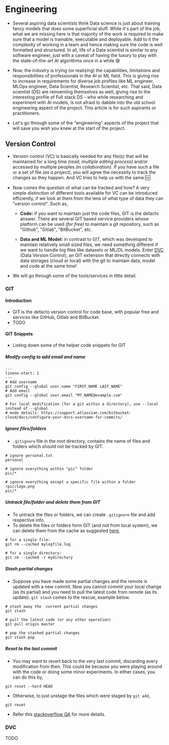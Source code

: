 # Engineering

- Several aspiring data scientists think Data science is just about training fancy models that does some superficial stuff. While it's part of the job, what we are missing here is that majority of the work is required to make sure that a model is trainable, executable and deployable. Add to it the complexity of working in a team and hence making sure the code is well formatted and structured. In all, life of a Data scientist is similar to any software engineer, just with a caveat of having the luxury to play with the state-of-the-art AI algorithms once in a while 😄

- Now, the industry is trying (or realizing) the capabilities, limitations and responsibilities of professionals in the AI or ML field. This is giving rise to increase in requirements for diverse job profiles like ML engineer, MLOps engineer, Data Scientist, Research Scientist, etc. That said, Data scientist (DS) are reinventing themselves as well, giving rise to the interesting profile of Full stack DS - who while researching and experiment with AI models, is not afraid to dabble into the old school engineering aspect of the project. This article is for such aspirants or practitioners.

- Let's go through some of the "engineering" aspects of the project that will save you wish you knew at the start of the project.

## Version Control

- Version control (VC) is basically needed for any file(s) that will be maintained for a long time *(read, multiple editing process)* and/or accessed by multiple peoples *(in collaboration)*. If you have such a file or a set of file *(as a project)*, you will agree the necessity to track the changes as they happen. And VC tries to help us with the same 🆒

- Now comes the question of what can be tracked and how? A very simple distinction of different tools available for VC can be introduced efficiently, if we look at them from the lens of what type of data they can "version control". Such as, 
  
  - **Code:** if you want to maintain just the code files, GIT is the defacto answer. There are several GIT based service providers whose platform can be used *(for free)* to maintain a git repository, such as "Github", "Gitlab", "BitBucket", etc.
  
  - **Data and ML Model:** in contrast to GIT, which was developed to maintain relatively small sized files, we need something different if we want to handle big files like datasets or ML/DL models. Enter [DVC](https://dvc.org/) (Data Version Control), an GIT extension that directly connects with data storages (cloud or local) with the git to maintain data, model and code at the same time!

- We will go through some of the tools/services in little detail.

### GIT

#### Introduction

- GIT is the defacto version control for code base, with popular free and services like GitHub, Gitlab and BitBucket.
- TODO

#### GIT Snippets

- Listing down some of the helper code snippets for GIT

##### Modify config to add email and name

```{code-block}
---
lineno-start: 1
---
# Add username
git config --global user.name "FIRST_NAME LAST_NAME"
# Add email
git config --global user.email "MY_NAME@example.com"

# For local modification (for a git within a directory), use --local instead of --global
# mode details: https://support.atlassian.com/bitbucket-cloud/docs/configure-your-dvcs-username-for-commits/
```

##### Ignore files/folders

- `.gitignore` file in the root directory, contains the name of files and folders which should not be tracked by GIT.

```{code-block}
# ignore personal.txt
personal

# ignore everything within "pic" folder
pic/*

# ignore everything except a specific file within a folder
!pic/logo.png
pic/*
```

##### Untrack file/folder and delete them from GIT

- To untrack the files or folders, we can create `.gitignore` file and add respective info.
- To delete the files or folders form GIT (and not from local system), we can delete them from the cache as suggested [here](https://stackoverflow.com/questions/1143796/remove-a-file-from-a-git-repository-without-deleting-it-from-the-local-filesyste),

```{code-block}
# for a single file:
git rm --cached mylogfile.log

# for a single directory:
git rm --cached -r mydirectory
```

##### Stash partial changes

- Suppose you have made some partial changes and the remote is updated with a new commit. Now you cannot commit your local change (as its partial) and you need to pull the latest code from remote (as its update). `git stash` comes to the rescue, example below.

```{code-block}
# stash away the  current partial changes
git stash

# pull the latest code (or any other operation)
git pull origin master

# pop the stashed partial changes
git stash pop
```

##### Reset to the last commit

- You may want to revert back to the very last commit, discarding every modification from then. This could be because you were playing around with the code or doing some minor experiments. In either cases, you can do this by, 

```{code-block}
git reset --hard HEAD 
```

- Otherwise, to just unstage the files which were staged by `git add`,

```{code-block}
git reset
```

- Refer this [stackoverflow QA](https://stackoverflow.com/questions/14075581/git-undo-all-uncommitted-or-unsaved-changes) for more details. 

### DVC

TODO